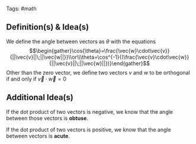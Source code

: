 Tags: #math 
## Definition(s) & Idea(s)
We define the angle between vectors as $\theta$ with the equations$$\begin{gather}\cos{\theta}=\frac{\vec{w}\cdot\vec{v}}{||\vec{v}||\;||\vec{w||}}\\or\\\theta=\cos^{-1}{(\frac{\vec{v}\cdot\vec{w}}{||\vec{v}||\;||\vec{w}||})}\end{gather}$$
Other than the zero vector, we define two vectors $v$ and $w$ to be orthogonal if and only if $\vec{v}\cdot\vec{w}=0$
## Additional Idea(s)
If the dot product of two vectors is negative, we know that the angle between those vectors is **obtuse**.

If the dot product of two vectors is positive, we know that the angle between vectors is **acute**.


